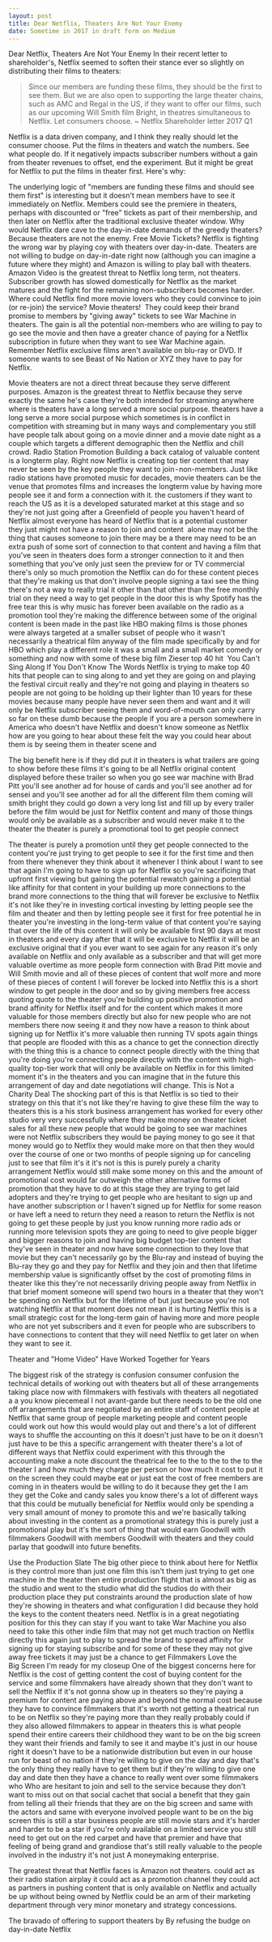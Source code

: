 ```yaml
---
layout: post
title: Dear Netflix, Theaters Are Not Your Enemy
date: Sometime in 2017 in draft form on Medium
---
```


Dear Netflix, Theaters Are Not Your Enemy
In their recent letter to shareholder's, Netflix seemed to soften their stance ever so slightly on distributing their films to theaters:
> Since our members are funding these films, they should be the first to see them. But we are also open to supporting the large theater chains, such as AMC and Regal in the US, if they want to offer our films, such as our upcoming Will Smith film  Bright, in theatres simultaneous to Netflix. Let consumers choose.
~ Netflix Shareholder letter 2017 Q1

Netflix is a data driven company, and I think they really should let the consumer choose. Put the films in theaters and watch the numbers. See what people do. If it negatively impacts subscriber numbers without a gain from theater revenues to offset, end the experiment. But it might be great for Netflix to put the films in theater first. Here's why:

The underlying logic of "members are funding these films and should see them first" is interesting but it doesn't mean members have to see it immediately on Netflix. Members could see the premiere in theaters, perhaps with discounted or "free" tickets as part of their membership, and then later on Netflix after the traditional exclusive theater window. Why would Netflix dare cave to the day-in-date demands of the greedy theaters? Because theaters are not the enemy.
Free Movie Tickets?
Netflix is fighting the wrong war by playing coy with theaters over day-in-date. Theaters are not willing to budge on day-in-date right now (although you can imagine a future where they might) and Amazon is willing to play ball with theaters.  Amazon Video is the greatest threat to Netflix long term, not theaters.
Subscriber growth has slowed domestically for Netflix as the market matures and the fight for the remaining non-subscribers becomes harder. Where could Netflix find more movie lovers who they could convince to join (or re-join) the service? Movie theaters! 
They could keep their brand promise to members by "giving away" tickets to see War Machine in theaters. The gain is all the potential non-members who are willing to pay to go see the movie and then have a greater chance of paying for a Netflix subscription in future when they want to see War Machine again. Remember Netflix exclusive films aren't available on blu-ray or DVD. If someone wants to see Beast of No Nation or XYZ they have to pay for Netflix.

Movie theaters are not a direct threat because they serve different purposes. Amazon is the greatest threat to Netflix because they serve exactly the same he's case they're both intended for streaming anywhere where is theaters have a long served a more social purpose. theaters have a long serve a more social purpose which sometimes is in conflict in competition with streaming but in many ways and complementary you still have people talk about going on a movie dinner and a movie date night as a couple which targets a different demographic then the Netflix and chill crowd.
Radio Station Promotion
Building a back catalog of valuable content is a longterm play. Right now Netflix is creating top tier content that may never be seen by the key people they want to join - non-members. Just like radio stations have promoted music for decades, movie theaters can be the venue that promotes films and increases the longterm value by having more people see it and form a connection with it.
the customers if they want to reach the US as it is a developed saturated market at this stage and so they're not just going after a Greenfield of people you haven't heard of Netflix almost everyone has heard of Netflix that is a potential customer they just might not have a reason to join and content
 alone may not be the thing that causes someone to join there may be a there may need to be an extra push of some sort of connection to that content and having a film that you've seen in theaters does form a stronger connection to it and then something that you've only just seen the preview for or TV commercial there's only so much promotion the Netflix can do for these content pieces that they're making us that don't involve people signing a taxi see the thing there's not a way to really trial it other than that other than the free monthly trial on they need a way to get people in the door this is why Spotify has the free tear this is why music has forever been available on the radio as a promotion tool they're making the difference between some of the original content is been made in the past like HBO making films is those phones were always targeted at a smaller subset of people who it wasn't necessarily a theatrical film anyway of the film made specifically by and for HBO which play a different role it was a small and a small market comedy or something and now with some of these big film Zieser top 40 hit 
You Can't Sing Along If You Don't Know The Words
Netflix is trying to make top 40 hits that people can to sing along to and yet they are going on and playing the festival circuit really and they're not going and playing in theaters so people are not going to be holding up their lighter than 10 years for these movies because many people have never seen them and want and it will only be Netflix subscriber seeing them and word-of-mouth can only carry so far on these dumb because the people if you are a person somewhere in America who doesn't have Netflix and doesn't know someone as Netflix how are you going to hear about these felt the way you could hear about them is by seeing them in theater scene and

The big benefit here is if they did put it in theaters is what trailers are going to show before these films it's going to be all Netflix original content displayed before these trailer so when you go see war machine with Brad Pitt you'll see another ad for house of cards and you'll see another ad for sensei and you'll see another ad for all the different film them coming will smith bright they could go down a very long list and fill up by every trailer before the film would be just for Netflix content and many of those things would only be available as a subscriber and would never make it to the theater the theater is purely a promotional tool to get people connect

The theater is purely a promotion until they get people connected to the content you're just trying to get people to see it for the first time and then from there whenever they think about it whenever I think about I want to see that again I'm going to have to sign up for Netflix so you're sacrificing that upfront first viewing but gaining the potential rewatch gaining a potential like affinity for that content in your building up more connections to the brand more connections to the thing that will forever be exclusive to Netflix it's not like they're in investing cortical investing by letting people see the film and theater and then by letting people see it first for free potential he in theater you're investing in the long-term value of that content you're saying that over the life of this content it will only be available first 90 days at most in theaters and every day after that it will be exclusive to Netflix it will be an exclusive original that if you ever want to see again for any reason it's only available on Netflix and only available as a subscriber and that will get more valuable overtime as more people form connection with Brad Pitt movie and Will Smith movie and all of these pieces of content that wolf
more and more of these pieces of content I will forever be locked into Netflix this is a short window to get people in the door and so by giving members free access quoting quote to the theater you're building up positive promotion and brand affinity for Netflix itself and for the content which makes it more valuable for those members directly but also for new people who are not members there now seeing it and they now have a reason to think about signing up for Netflix it's more valuable then running TV spots again things that people are flooded with this as a chance to get the connection directly with the thing this is a chance to connect people directly with the thing that you're doing you're connecting people directly with the content with high-quality top-tier work that will only be available on Netflix in for this limited moment it's in the theaters and you can imagine that in the future this arrangement of day and date negotiations will change.
This is Not a Charity Deal
The shocking part of this is that Netflix is so tied to their strategy on this that it's not like they're having to give these film the way to theaters this is a his stork business arrangement has worked for every other studio very very successfully where they make money on theater ticket sales for all these new people that would be going to see war machines were not Netflix subscribers they would be paying money to go see it that money would go to Netflix they would make more on that then they would over the course of one or two months of people signing up for canceling just to see that film it's it it's not is this is purely purely a charity arrangement Netflix would still make some money on this and the amount of promotional cost would far outweigh the other alternative forms of promotion that they have to do at this stage they are trying to get laid adopters and they're trying to get people who are hesitant to sign up and have another subscription or I haven't signed up for Netflix for some reason or have left a need to return they need a reason to return the Netflix is not going to get these people by just you know running more radio ads or running more television spots they are going to need to give people bigger and bigger reasons to join and having big budget top-tier content that they've seen in theater and now have some connection to they love that movie but they can't necessarily go by the Blu-ray and instead of buying the Blu-ray they go and they pay for Netflix and they join and then that lifetime membership value is significantly offset by the cost of promoting films in theater like this they're not necessarily driving people away from Netflix in that brief moment someone will spend two hours in a theater that they won't be spending on Netflix but for the lifetime of but just because you're not watching Netflix at that moment does not mean it is hurting Netflix this is a small strategic cost for the long-term gain of having more and more people who are not yet subscribers and it even for people who are subscribers to have connections to content that they will need Netflix to get later on when they want to see it.

Theater and "Home Video" Have Worked Together for Years

The biggest risk of the strategy is confusion consumer confusion the technical details of working out with theaters but all of these arrangements taking place now with filmmakers with festivals with theaters all negotiated a a you know piecemeal I not avant-garde but there needs to be the old one off arrangements that are negotiated by an entire staff of content people at Netflix that same group of people marketing people and content people could work out how this would would play out and there's a lot of different ways to shuffle the accounting on this it doesn't just have to be on it doesn't just have to be this a specific arrangement with theater there's a lot of different ways that Netflix could experiment with this through the accounting make a note discount the theatrical fee to the to the to the to the theater I and how much they charge per person or how much it cost to put it on the screen they could maybe eat or just eat the cost of free members are coming in in theaters would be willing to do it because they get the I am they get the Coke and candy sales you know there's a lot of different ways that this could be mutually beneficial for Netflix would only be spending a very small amount of money to promote this and we're basically talking about investing in the content as a promotional strategy this is purely just a promotional play but it's the sort of thing that would earn Goodwill with filmmakers Goodwill with members Goodwill with theaters and they could parlay that goodwill into future benefits.

Use the Production Slate
The big other piece to think about here for Netflix is they control more than just one film this isn't them just trying to get one machine in the theater then entire production flight that is almost as big as the studio and went to the studio what did the studios do with their production place they put constraints around the production slate of how they're showing in theaters and what configuration I did because they hold the keys to the content theaters need. Netflix is in a great negotiating position for this they can stay if you want to take War Machine you also need to take this other indie film that may not get much traction on Netflix directly this again just to play to spread the brand to spread affinity for signing up for staying subscribe and for some of these they may not give away free tickets it may just be a chance to get
Filmmakers Love the Big Screen
I'm ready for my closeup
One of the biggest concerns here for Netflix is the cost of getting content the cost of buying content for the service and some filmmakers have already shown that they don't want to sell the Netflix if it's not gonna show up in theaters so they're paying a premium for content are paying above and beyond the normal cost because they have to convince filmmakers that it's worth not getting a theatrical run to be on Netflix so they're paying more than they really probably could if they also allowed filmmakers to appear in theaters this is what people spend their entire careers their childhood they want to be on the big screen they want their friends and family to see it and maybe it's just in our house right it doesn't have to be a nationwide distribution but even in our house run for beast of no nation if they're willing to give on the day and day that's the only thing they really have to get them but if they're willing to give one day and date then they have a chance to really went over some filmmakers who Who are hesitant to join and sell to the service because they don't want to miss out on that social cachet that social a benefit that they gain from telling all their friends that they are on the big screen and same with the actors and same with everyone involved people want to be on the big screen this is still a star business people are still movie stars and it's harder and harder to be a star if you're only available on a limited service you still need to get out on the red carpet and have that premier and have that feeling of being grand and grandiose that's still really valuable to the people involved in the industry it's not just A moneymaking enterprise.

The greatest threat that Netflix faces is Amazon not theaters. could act as their radio station airplay it could act as a promotion channel they could act as partners in pushing content that is only available on Netflix and actually be up without being owned by Netflix could be an arm of their marketing department through very minor monetary and strategy concessions.

The bravado of offering to support theaters by
By refusing the budge on day-in-date Netflix